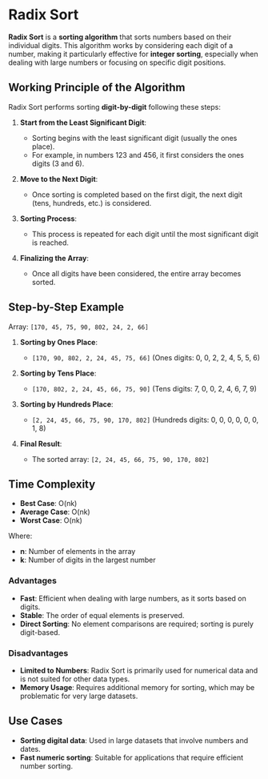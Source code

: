 # Radix Sort

**Radix Sort** is a **sorting algorithm** that sorts numbers based on their individual digits. This algorithm works by considering each digit of a number, making it particularly effective for **integer sorting**, especially when dealing with large numbers or focusing on specific digit positions.

## Working Principle of the Algorithm

Radix Sort performs sorting **digit-by-digit** following these steps:

1. **Start from the Least Significant Digit**:
   - Sorting begins with the least significant digit (usually the ones place).
   - For example, in numbers 123 and 456, it first considers the ones digits (3 and 6).

2. **Move to the Next Digit**:
   - Once sorting is completed based on the first digit, the next digit (tens, hundreds, etc.) is considered.

3. **Sorting Process**:
   - This process is repeated for each digit until the most significant digit is reached.

4. **Finalizing the Array**:
   - Once all digits have been considered, the entire array becomes sorted.

## Step-by-Step Example

Array: `[170, 45, 75, 90, 802, 24, 2, 66]`

1. **Sorting by Ones Place**:
   - `[170, 90, 802, 2, 24, 45, 75, 66]` (Ones digits: 0, 0, 2, 2, 4, 5, 5, 6)

2. **Sorting by Tens Place**:
   - `[170, 802, 2, 24, 45, 66, 75, 90]` (Tens digits: 7, 0, 0, 2, 4, 6, 7, 9)

3. **Sorting by Hundreds Place**:
   - `[2, 24, 45, 66, 75, 90, 170, 802]` (Hundreds digits: 0, 0, 0, 0, 0, 0, 1, 8)

4. **Final Result**:
   - The sorted array: `[2, 24, 45, 66, 75, 90, 170, 802]`

## Time Complexity

- **Best Case**: O(nk)
- **Average Case**: O(nk)
- **Worst Case**: O(nk)

Where:
- **n**: Number of elements in the array
- **k**: Number of digits in the largest number

### Advantages

- **Fast**: Efficient when dealing with large numbers, as it sorts based on digits.
- **Stable**: The order of equal elements is preserved.
- **Direct Sorting**: No element comparisons are required; sorting is purely digit-based.

### Disadvantages

- **Limited to Numbers**: Radix Sort is primarily used for numerical data and is not suited for other data types.
- **Memory Usage**: Requires additional memory for sorting, which may be problematic for very large datasets.

## Use Cases

- **Sorting digital data**: Used in large datasets that involve numbers and dates.
- **Fast numeric sorting**: Suitable for applications that require efficient number sorting.

